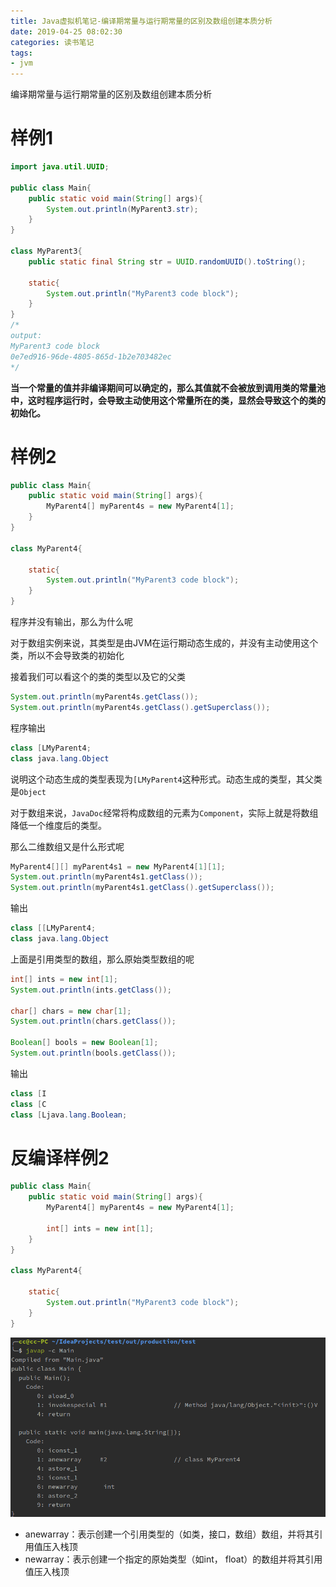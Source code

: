 ```yaml
---
title: Java虚拟机笔记-编译期常量与运行期常量的区别及数组创建本质分析
date: 2019-04-25 08:02:30
categories: 读书笔记
tags:
- jvm
---
```


编译期常量与运行期常量的区别及数组创建本质分析

<!-- more -->

# 样例1

```java
import java.util.UUID;

public class Main{
    public static void main(String[] args){
        System.out.println(MyParent3.str);
    }
}

class MyParent3{
    public static final String str = UUID.randomUUID().toString();
    
    static{
        System.out.println("MyParent3 code block");        
    }
}
/*
output:
MyParent3 code block
0e7ed916-96de-4805-865d-1b2e703482ec
*/
```

**当一个常量的值并非编译期间可以确定的，那么其值就不会被放到调用类的常量池中，这时程序运行时，会导致主动使用这个常量所在的类，显然会导致这个的类的初始化。**

# 样例2

```java
public class Main{
    public static void main(String[] args){
        MyParent4[] myParent4s = new MyParent4[1];
    }
}

class MyParent4{

    static{
        System.out.println("MyParent3 code block");
    }
}
```

程序并没有输出，那么为什么呢

对于数组实例来说，其类型是由JVM在运行期动态生成的，并没有主动使用这个类，所以不会导致类的初始化

接着我们可以看这个的类的类型以及它的父类

```java
System.out.println(myParent4s.getClass());
System.out.println(myParent4s.getClass().getSuperclass());
```

程序输出

```java
class [LMyParent4;
class java.lang.Object
```

说明这个动态生成的类型表现为`[LMyParent4`这种形式。动态生成的类型，其父类是`Object`

对于数组来说，`JavaDoc`经常将构成数组的元素为`Component`，实际上就是将数组降低一个维度后的类型。

那么二维数组又是什么形式呢

```java
MyParent4[][] myParent4s1 = new MyParent4[1][1];
System.out.println(myParent4s1.getClass());
System.out.println(myParent4s1.getClass().getSuperclass());
```

输出

```java
class [[LMyParent4;
class java.lang.Object
```

上面是引用类型的数组，那么原始类型数组的呢

```java
int[] ints = new int[1];
System.out.println(ints.getClass());

char[] chars = new char[1];
System.out.println(chars.getClass());

Boolean[] bools = new Boolean[1];
System.out.println(bools.getClass());
```

输出

```java
class [I
class [C
class [Ljava.lang.Boolean;
```

# 反编译样例2

```java
public class Main{
    public static void main(String[] args){
        MyParent4[] myParent4s = new MyParent4[1];

        int[] ints = new int[1];
    }
}

class MyParent4{

    static{
        System.out.println("MyParent3 code block");
    }
}
```

![](Java虚拟机笔记-编译期常量与运行期常量的区别及数组创建本质分析/1.png)

- anewarray：表示创建一个引用类型的（如类，接口，数组）数组，并将其引用值压入栈顶
- newarray：表示创建一个指定的原始类型（如int， float）的数组并将其引用值压入栈顶
